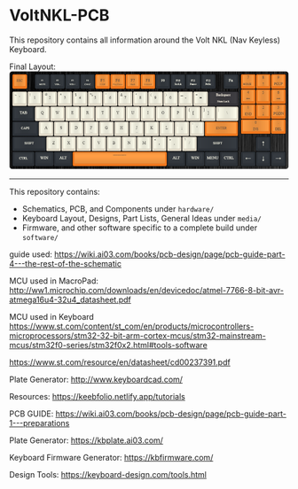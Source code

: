 # VoltNKL-PCB

This repository contains all information around the Volt NKL (Nav Keyless) Keyboard.

Final Layout:
![VoltNKLv1](volt-nkl-v1.png)

---

This repository contains:

- Schematics, PCB, and Components under `hardware/`
- Keyboard Layout, Designs, Part Lists, General Ideas under `media/`
- Firmware, and other software specific to a complete build under `software/`

guide used: https://wiki.ai03.com/books/pcb-design/page/pcb-guide-part-4---the-rest-of-the-schematic

MCU used in MacroPad: http://ww1.microchip.com/downloads/en/devicedoc/atmel-7766-8-bit-avr-atmega16u4-32u4_datasheet.pdf

MCU used in Keyboard https://www.st.com/content/st_com/en/products/microcontrollers-microprocessors/stm32-32-bit-arm-cortex-mcus/stm32-mainstream-mcus/stm32f0-series/stm32f0x2.html#tools-software

https://www.st.com/resource/en/datasheet/cd00237391.pdf


Plate Generator: http://www.keyboardcad.com/

Resources: https://keebfolio.netlify.app/tutorials

PCB GUIDE: https://wiki.ai03.com/books/pcb-design/page/pcb-guide-part-1---preparations

Plate Generator: https://kbplate.ai03.com/

Keyboard Firmware Generator: https://kbfirmware.com/

Design Tools: https://keyboard-design.com/tools.html
